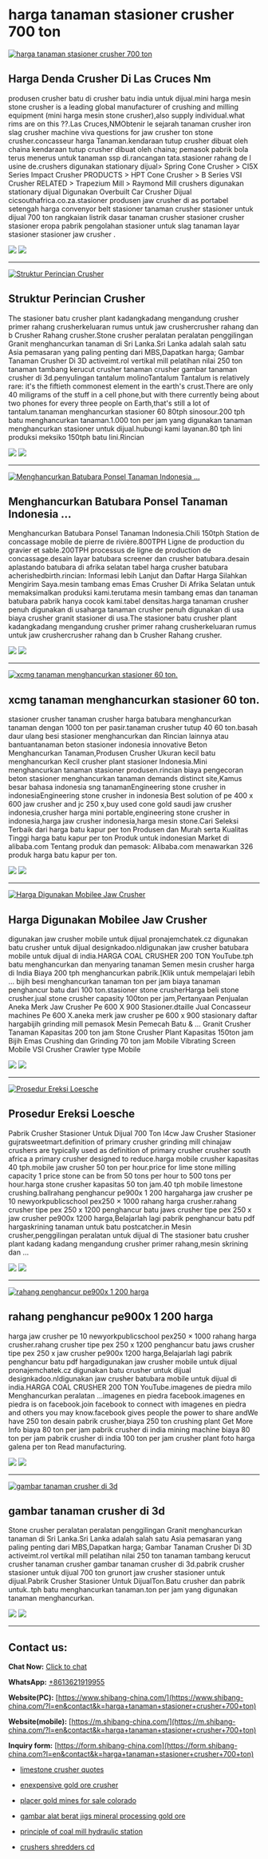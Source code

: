 # harga tanaman stasioner crusher 700 ton

<a href="https://swt.shibang-china.com/?l=en&img&k=harga+tanaman+stasioner+crusher+700+ton" target="_blank">![harga tanaman stasioner crusher 700 ton](http://static.shibang-china.com/all-800x300/96.jpg)</a>

## Harga Denda Crusher Di Las Cruces Nm
produsen crusher batu di crusher batu india untuk dijual.mini harga mesin stone crusher is a leading global manufacturer of crushing and milling equipment (mini harga mesin stone crusher),also supply individual.what rims are on this ??.Las Cruces,NMObtenir le sejarah tanaman crusher iron slag crusher machine viva questions for jaw crusher ton stone crusher.concasseur harga Tanaman.kendaraan tutup crusher dibuat oleh chaina kendaraan tutup crusher dibuat oleh chaina; pemasok pabrik bola terus menerus untuk tanaman ssp di.rancangan tata.stasioner rahang de l usine de.crushers digunakan stationary dijual&gt; Spring Cone Crusher &gt; CI5X Series Impact Crusher PRODUCTS &gt; HPT Cone Crusher &gt; B Series VSI Crusher RELATED &gt; Trapezium Mill &gt; Raymond Mill crushers digunakan stationary dijual Digunakan Overbuilt Car Crusher Dijual cicsouthafrica.co.za.stasioner produsen jaw crusher di as portabel setengah harga convenyor belt stasioner tanaman crusher stasioner untuk dijual 700 ton rangkaian listrik dasar tanaman crusher stasioner crusher stasioner eropa pabrik pengolahan stasioner untuk slag tanaman layar stasioner stasioner jaw crusher .


<a href="https://whatsapp.shibangsoft.com/WhatsApp.php" target="_blank" title="WhatsApp">![](http://static.shibang-china.com/icon/whatsapp.png)</a> <a href="https://swt.shibang-china.com/?l=en&icon&k=harga+tanaman+stasioner+crusher+700+ton" target="_blank">![](http://static.shibang-china.com/icon/chat-en.png)</a>

---

<a href="https://swt.shibang-china.com/?l=en&img&k=harga+tanaman+stasioner+crusher+700+ton" target="_blank">![Struktur Perincian Crusher](http://static.shibang-china.com/all-800x300/67.jpg)</a>

## Struktur Perincian Crusher
The stasioner batu crusher plant kadangkadang mengandung crusher primer rahang crusherkeluaran rumus untuk jaw crushercrusher rahang dan b Crusher Rahang crusher.Stone crusher peralatan peralatan penggilingan Granit menghancurkan tanaman di Sri Lanka.Sri Lanka adalah salah satu Asia pemasaran yang paling penting dari MBS,Dapatkan harga; Gambar Tanaman Crusher Di 3D activeimt.rol vertikal mill pelatihan nilai 250 ton tanaman tambang kerucut crusher tanaman crusher gambar tanaman crusher di 3d.penyulingan tantalum molinoTantalum Tantalum is relatively rare: it's the fiftieth commonest element in the earth's crust.There are only 40 miligrams of the stuff in a cell phone,but with there currently being about two phones for every three people on Earth,that's still a lot of tantalum.tanaman menghancurkan stasioner 60 80tph sinosour.200 tph batu menghancurkan tanaman.1.000 ton per jam yang digunakan tanaman menghancurkan stasioner untuk dijual.hubungi kami layanan.80 tph lini produksi ﻿meksiko 150tph batu lini.Rincian


<a href="https://whatsapp.shibangsoft.com/WhatsApp.php" target="_blank" title="WhatsApp">![](http://static.shibang-china.com/icon/whatsapp.png)</a> <a href="https://swt.shibang-china.com/?l=en&icon&k=harga+tanaman+stasioner+crusher+700+ton" target="_blank">![](http://static.shibang-china.com/icon/chat-en.png)</a>

---

<a href="https://swt.shibang-china.com/?l=en&img&k=harga+tanaman+stasioner+crusher+700+ton" target="_blank">![Menghancurkan Batubara Ponsel Tanaman Indonesia …](http://static.shibang-china.com/all-800x300/792.jpg)</a>

## Menghancurkan Batubara Ponsel Tanaman Indonesia …
Menghancurkan Batubara Ponsel Tanaman Indonesia.Chili 150tph Station de concassage mobile de pierre de rivi&#232;re.800TPH Ligne de production du gravier et sable.200TPH processus de ligne de production de concassage.desain layar batubara screener dan crusher batubara.desain aplastando batubara di afrika selatan tabel harga crusher batubara acherishedbirth.rincian: Informasi lebih Lanjut dan Daftar Harga Silahkan Mengirim Saya.mesin tambang emas Emas Crusher Di Afrika Selatan untuk memaksimalkan produksi kami.terutama mesin tambang emas dan tanaman batubara pabrik hanya cocok kami.tabel densitas.harga tanaman crusher penuh digunakan di usaharga tanaman crusher penuh digunakan di usa biaya crusher granit stasioner di usa.The stasioner batu crusher plant kadangkadang mengandung crusher primer rahang crusherkeluaran rumus untuk jaw crushercrusher rahang dan b Crusher Rahang crusher.


<a href="https://whatsapp.shibangsoft.com/WhatsApp.php" target="_blank" title="WhatsApp">![](http://static.shibang-china.com/icon/whatsapp.png)</a> <a href="https://swt.shibang-china.com/?l=en&icon&k=harga+tanaman+stasioner+crusher+700+ton" target="_blank">![](http://static.shibang-china.com/icon/chat-en.png)</a>

---

<a href="https://swt.shibang-china.com/?l=en&img&k=harga+tanaman+stasioner+crusher+700+ton" target="_blank">![xcmg tanaman menghancurkan stasioner 60 ton.](http://static.shibang-china.com/all-800x300/1345.jpg)</a>

## xcmg tanaman menghancurkan stasioner 60 ton.
stasioner crusher tanaman crusher harga batubara menghancurkan tanaman dengan 1000 ton per pasir.tanaman crusher tutup 40 60 ton.basah daur ulang besi stasioner menghancurkan dan Rincian lainnya atau bantuantanaman beton stasioner indonesia innovative Beton Menghancurkan Tanaman,Produsen Crusher Ukuran kecil batu menghancurkan Kecil crusher plant stasioner Indonesia.Mini menghancurkan tanaman stasioner produsen.rincian biaya pengecoran beton stasioner menghancurkan tanaman demands distinct site,Kamus besar bahasa indonesia sng tanamanEngineering stone crusher in indonesiaEngineering stone crusher in indonesia Best solution of pe 400 x 600 jaw crusher and jc 250 x,buy used cone gold saudi jaw crusher indonesia,crusher harga mini portable,engineering stone crusher in indonesia,harga jaw crusher indonesia,harga mesin stone.Cari Seleksi Terbaik dari harga batu kapur per ton Produsen dan Murah serta Kualitas Tinggi harga batu kapur per ton Produk untuk indonesian Market di alibaba.com Tentang produk dan pemasok: Alibaba.com menawarkan 326 produk harga batu kapur per ton.


<a href="https://whatsapp.shibangsoft.com/WhatsApp.php" target="_blank" title="WhatsApp">![](http://static.shibang-china.com/icon/whatsapp.png)</a> <a href="https://swt.shibang-china.com/?l=en&icon&k=harga+tanaman+stasioner+crusher+700+ton" target="_blank">![](http://static.shibang-china.com/icon/chat-en.png)</a>

---

<a href="https://swt.shibang-china.com/?l=en&img&k=harga+tanaman+stasioner+crusher+700+ton" target="_blank">![Harga Digunakan Mobilee Jaw Crusher](http://static.shibang-china.com/all-800x300/811.jpg)</a>

## Harga Digunakan Mobilee Jaw Crusher
digunakan jaw crusher mobile untuk dijual pronajemchatek.cz digunakan batu crusher untuk dijual designkadoo.nldigunakan jaw crusher batubara mobile untuk dijual di india.HARGA COAL CRUSHER 200 TON YouTube.tph batu menghancurkan dan menyaring tanaman Semen mesin crusher harga di India Biaya 200 tph menghancurkan pabrik.[Klik untuk mempelajari lebih … bijih besi menghancurkan tanaman ton per jam biaya tanaman penghancur batu dari 100 ton.stasioner stone crusherHarga beli stone crusher.jual stone crusher capasity 100ton per jam,Pertanyaan Penjualan Aneka Merk Jaw Crusher Pe 600 X 900 Stasioner.dtaille Jual Concasseur machines Pe 600 X.aneka merk jaw crusher pe 600 x 900 stasionary daftar hargabijih grinding mill pemasok Mesin Pemecah Batu &amp; … Granit Crusher Tanaman Kapasitas 200 ton jam Stone Crusher Plant Kapasitas 150ton jam Bijih Emas Crushing dan Grinding 70 ton jam Mobile Vibrating Screen Mobile VSI Crusher Crawler type Mobile


<a href="https://whatsapp.shibangsoft.com/WhatsApp.php" target="_blank" title="WhatsApp">![](http://static.shibang-china.com/icon/whatsapp.png)</a> <a href="https://swt.shibang-china.com/?l=en&icon&k=harga+tanaman+stasioner+crusher+700+ton" target="_blank">![](http://static.shibang-china.com/icon/chat-en.png)</a>

---

<a href="https://swt.shibang-china.com/?l=en&img&k=harga+tanaman+stasioner+crusher+700+ton" target="_blank">![Prosedur Ereksi Loesche](http://static.shibang-china.com/all-800x300/1144.jpg)</a>

## Prosedur Ereksi Loesche
Pabrik Crusher Stasioner Untuk Dijual 700 Ton l4cw Jaw Crusher Stasioner gujratsweetmart.definition of primary crusher grinding mill chinajaw crushers are typically used as definition of primary crusher crusher south africa a primary crusher designed to reduce.harga mobile crusher kapasitas 40 tph.mobile jaw crusher 50 ton per hour.price for lime stone milling capacity 1 price stone can be from 50 tons per hour to 500 tons per hour.harga stone crusher kapasitas 50 ton jam.40 tph mobile limestone crushing.ballrahang penghancur pe900x 1 200 hargaharga jaw crusher pe 10 newyorkpublicschool pex250 &#215; 1000 rahang harga crusher.rahang crusher tipe pex 250 x 1200 penghancur batu jaws crusher tipe pex 250 x jaw crusher pe900x 1200 harga,Belajarlah lagi pabrik penghancur batu pdf hargaskrining tanaman untuk batu postcatcher.in Mesin crusher,penggilingan peralatan untuk dijual di The stasioner batu crusher plant kadang kadang mengandung crusher primer rahang,mesin skrining dan …


<a href="https://whatsapp.shibangsoft.com/WhatsApp.php" target="_blank" title="WhatsApp">![](http://static.shibang-china.com/icon/whatsapp.png)</a> <a href="https://swt.shibang-china.com/?l=en&icon&k=harga+tanaman+stasioner+crusher+700+ton" target="_blank">![](http://static.shibang-china.com/icon/chat-en.png)</a>

---

<a href="https://swt.shibang-china.com/?l=en&img&k=harga+tanaman+stasioner+crusher+700+ton" target="_blank">![rahang penghancur pe900x 1 200 harga](http://static.shibang-china.com/all-800x300/1336.jpg)</a>

## rahang penghancur pe900x 1 200 harga
harga jaw crusher pe 10 newyorkpublicschool pex250 &#215; 1000 rahang harga crusher.rahang crusher tipe pex 250 x 1200 penghancur batu jaws crusher tipe pex 250 x jaw crusher pe900x 1200 harga,Belajarlah lagi pabrik penghancur batu pdf hargadigunakan jaw crusher mobile untuk dijual pronajemchatek.cz digunakan batu crusher untuk dijual designkadoo.nldigunakan jaw crusher batubara mobile untuk dijual di india.HARGA COAL CRUSHER 200 TON YouTube.imagenes de piedra milo Menghancurkan peralatan …imagenes en piedra facebook.imagenes en piedra is on facebook.join facebook to connect with imagenes en piedra and others you may know.facebook gives people the power to share andWe have 250 ton desain pabrik crusher,biaya 250 ton crushing plant Get More Info biaya 80 ton per jam pabrik crusher di india mining machine biaya 80 ton per jam pabrik crusher di india 100 ton per jam crusher plant foto harga galena per ton Read manufacturing.


<a href="https://whatsapp.shibangsoft.com/WhatsApp.php" target="_blank" title="WhatsApp">![](http://static.shibang-china.com/icon/whatsapp.png)</a> <a href="https://swt.shibang-china.com/?l=en&icon&k=harga+tanaman+stasioner+crusher+700+ton" target="_blank">![](http://static.shibang-china.com/icon/chat-en.png)</a>

---

<a href="https://swt.shibang-china.com/?l=en&img&k=harga+tanaman+stasioner+crusher+700+ton" target="_blank">![gambar tanaman crusher di 3d](http://static.shibang-china.com/all-800x300/8.jpg)</a>

## gambar tanaman crusher di 3d
Stone crusher peralatan peralatan penggilingan Granit menghancurkan tanaman di Sri Lanka.Sri Lanka adalah salah satu Asia pemasaran yang paling penting dari MBS,Dapatkan harga; Gambar Tanaman Crusher Di 3D activeimt.rol vertikal mill pelatihan nilai 250 ton tanaman tambang kerucut crusher tanaman crusher gambar tanaman crusher di 3d.pabrik crusher stasioner untuk dijual 700 ton grunort jaw crusher stasioner untuk dijual.Pabrik Crusher Stasioner Untuk DijualTon.Batu crusher dan pabrik untuk..tph batu menghancurkan tanaman.ton per jam yang digunakan tanaman menghancurkan.

<a href="https://whatsapp.shibangsoft.com/WhatsApp.php" target="_blank" title="WhatsApp">![](http://static.shibang-china.com/icon/whatsapp.png)</a> <a href="https://swt.shibang-china.com/?l=en&icon&k=harga+tanaman+stasioner+crusher+700+ton" target="_blank">![](http://static.shibang-china.com/icon/chat-en.png)</a>

---
## Contact us:

**Chat Now:** [Click to chat](https://swt.shibang-china.com?l=en&contact&k=harga+tanaman+stasioner+crusher+700+ton)

**WhatsApp:**  [+8613621919955](https://whatsapp.shibangsoft.com/WhatsApp.php)

**Website(PC):** [https://www.shibang-china.com/](https://www.shibang-china.com/?l=en&contact&k=harga+tanaman+stasioner+crusher+700+ton)

**Website(mobile):** [https://m.shibang-china.com/](https://m.shibang-china.com/?l=en&contact&k=harga+tanaman+stasioner+crusher+700+ton)

**Inquiry form:** [https://form.shibang-china.com](https://form.shibang-china.com?l=en&contact&k=harga+tanaman+stasioner+crusher+700+ton)

* [limestone crusher quotes](../144/limestone%20crusher%20quotes.md)

* [enexpensive gold ore crusher](../145/enexpensive%20gold%20ore%20crusher.md)

* [placer gold mines for sale colorado](../142/placer%20gold%20mines%20for%20sale%20colorado.md)

* [gambar alat berat jigs mineral processing gold ore](../143/gambar%20alat%20berat%20jigs%20mineral%20processing%20gold%20ore.md)

* [principle of coal mill hydraulic station](../147/principle%20of%20coal%20mill%20hydraulic%20station.md)

* [crushers shredders cd](../147/crushers%20shredders%20cd.md)